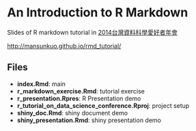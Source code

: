 An Introduction to R Markdown
============

Slides of R markdown tutorial in [2014台灣資料科學愛好者年會](http://twconf.data-sci.org/)

http://mansunkuo.github.io/rmd_tutorial/

## Files

- **index.Rmd**: main
- **r\_markdown\_exercise.Rmd**: tutorial exercise
- **r\_presentation.Rpres**: R Presentation demo
- **r\_tutorial\_on\_data\_science\_conference.Rproj**: project setup
- **shiny\_doc.Rmd**: shiny document demo
- **shiny\_presentation.Rmd**: shiny presentation demo



